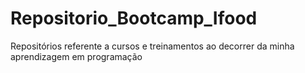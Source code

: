 # Repositorio_Bootcamp_Ifood
 Repositórios referente a cursos e treinamentos ao decorrer da minha aprendizagem em programação
